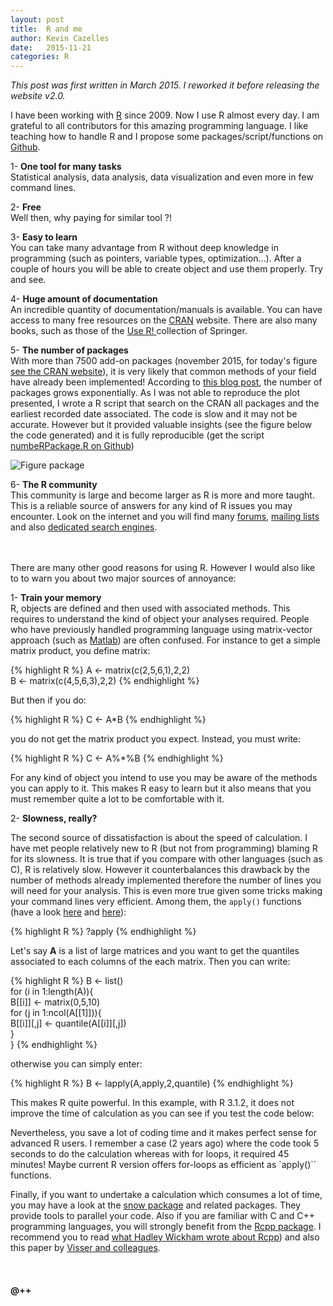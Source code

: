 ```yaml
---
layout: post
title:  R and me
author: Kevin Cazelles
date:   2015-11-21
categories: R
---
```


*This post was first written in March 2015. I reworked it before releasing the website v2.0.*


I have been working with [R](http://cran.r-project.org) since 2009. Now I use R almost every day. I am grateful to all contributors for this amazing programming language. I like teaching how to handle R and I propose some packages/script/functions on [Github](https://github.com/KevCaz).

1-   **One tool for many tasks** <br/>
Statistical analysis, data analysis, data visualization and even more in few command lines.

2-   **Free** <br>
Well then, why paying for similar tool ?!  

3-   **Easy to learn** <br/>
You can take many advantage from R without deep knowledge in programming (such as pointers, variable types, optimization...). After a couple of hours you will be able to create object and use them properly. Try and see.  

4-   **Huge amount of documentation** <br/>
An incredible quantity of documentation/manuals is available. You can have access to many free resources on the [CRAN](https://cran.r-project.org) website. There are also many books, such as those of the [Use R! ](http://www.springer.com/series/6991?detailsPage=titles) collection of Springer.

5-   **The number of packages** <br/>
With more than 7500 add-on packages (november 2015, for today's figure [see the CRAN website](https://cran.r-project.org/web/packages/)), it is very likely that common methods of your field have already been implemented! According to [this blog post](http://r4stats.com/2014/04/07/r-continues-its-rapid-growth/), the number of packages grows exponentially. As I was not able to reproduce the plot presented, I wrote a R script that search on the CRAN all packages and the earliest recorded date associated. The code is slow and it may not be accurate. However but it provided valuable insights (see the figure below the code generated) and it is fully reproducible (get the script [numbeRPackage.R on Github](https://github.com/KevCaz/RScriptsBlog))

![Figure package]({{site.baseurl}}/blog/assets/figpkR.jpg)

6-   **The R community** <br/>
This community is large and become larger as R is more and more taught. This is a reliable source of answers for any kind of R issues you may encounter. Look on the internet and you will find many [forums](http://stackoverflow.com/questions/tagged/r), [mailing lists](http://www.r-project.org/mail.html) and also [dedicated search engines](http://cran.r-project.org/search.html).

<br/>
<br/>
There are many other good reasons for using R. However I would also like to to warn you about two major sources of annoyance:

1-  **Train your memory** <br/>
R, objects are defined and then used with associated methods. This requires to understand the kind of object your analyses required. People who have previously handled programming language using matrix-vector approach (such as [Matlab](http://www.mathworks.com)) are often confused. For instance to get a simple matrix product, you define matrix:

{% highlight R %}
A <- matrix(c(2,5,6,1),2,2)   
B <- matrix(c(4,5,6,3),2,2)
{% endhighlight %}

But then if you do:

{% highlight R %}
C <- A*B
{% endhighlight %}

you do not get the matrix product you expect. Instead, you must write:

{% highlight R %}
C <- A%*%B
{% endhighlight %}

For any kind of object you intend to use you may be aware of the methods you can apply to it. This makes R easy to learn but it also means that you must remember quite a lot to be comfortable with it.


2-  **Slowness, really?** <br/>

The second source of dissatisfaction is about the speed of calculation. I have met people relatively new to R (but not from programming) blaming R for its slowness. It is true that if you compare with other languages (such as C), R is relatively slow. However it counterbalances this drawback by the number of methods already implemented therefore the number of lines you will need for your analysis. This is even more true given some tricks making your command lines very efficient. Among them, the `apply()` functions (have a look [here](http://www.r-bloggers.com/the-r-apply-function-a-tutorial-with-examples/) and [here](https://nsaunders.wordpress.com/2010/08/20/a-brief-introduction-to-apply-in-r/)):

{% highlight R %}
?apply
{% endhighlight %}

Let's say **A** is a list of large matrices and you want to get the quantiles associated to each columns of the each matrix. Then you can write:

{% highlight R %}
B <- list()   
for (i in 1:length(A)){     
  B[[i]] <- matrix(0,5,10)    
  for (j in 1:ncol(A[[1]])){         
    B[[i]][,j] <- quantile(A[[i]][,j])  
  }   
}
{% endhighlight %}

otherwise you can simply enter:

{% highlight R %}
  B <- lapply(A,apply,2,quantile)
{% endhighlight %}

This makes R quite powerful. In this example, with R 3.1.2, it does not improve the time of calculation as you can see if you test the code below:
<script src="https://gist.github.com/KevCaz/d1b252265209be63d1e2.js"></script>

Nevertheless, you save a lot of coding time and it makes perfect sense for advanced R users. I remember a case (2 years ago) where the code took 5 seconds to do the calculation whereas with for loops, it required 45 minutes! Maybe current R version offers for-loops as efficient as `apply()`` functions.

Finally, if you want to undertake a calculation which consumes a lot of time, you may have a look at the [snow package](http://cran.r-project.org/web/packages/snow/index.html) and related packages. They provide tools to parallel your code. Also if you are familiar with C and C++ programming languages, you will strongly benefit from the [Rcpp package](https://cran.r-project.org/web/packages/Rcpp/index.html). I recommend you to read [what Hadley Wickham wrote about Rcpp](http://adv-r.had.co.nz/Rcpp.html)) and also this paper by [Visser and colleagues](http://journals.plos.org/ploscompbiol/article?id=10.1371/journal.pcbi.1004140).


<br/>

#### @++

<br/>
